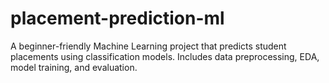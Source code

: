 # placement-prediction-ml
A beginner-friendly Machine Learning project that predicts student placements using classification models. Includes data preprocessing, EDA, model training, and evaluation.
